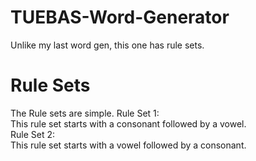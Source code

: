 # TUEBAS-Word-Generator
Unlike my last word gen, this one has rule sets.
# Rule Sets 
The Rule sets are simple.
Rule Set 1:  
  This rule set starts with a consonant followed by a vowel.  
Rule Set 2:  
  This rule set starts with a vowel followed by a consonant.
